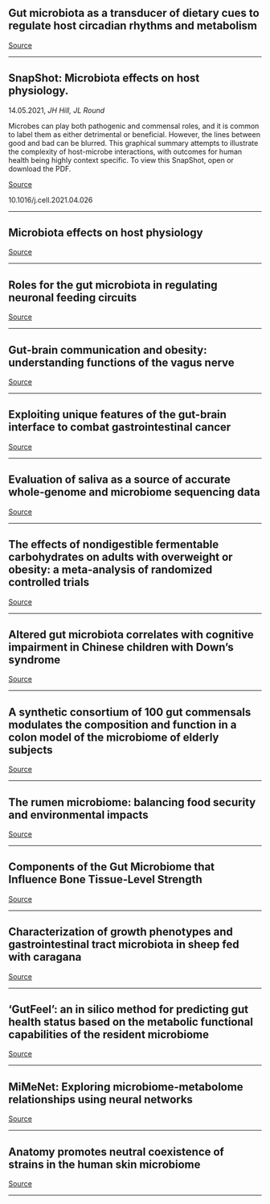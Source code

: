 ## Gut microbiota as a transducer of dietary cues to regulate host circadian rhythms and metabolism

[Source](https://www.nature.com/articles/s41575-021-00452-2?utm_source=dlvr.it&utm_medium=twitter)

---

## SnapShot: Microbiota effects on host physiology.
 14.05.2021, _JH Hill, JL Round_


Microbes can play both pathogenic and commensal roles, and it is common to label them as either detrimental or beneficial. However, the lines between good and bad can be blurred. This graphical summary attempts to illustrate the complexity of host-microbe interactions, with outcomes for human health being highly context specific. To view this SnapShot, open or download the PDF.

[Source](https://www.sciencedirect.com/science/article/abs/pii/S0092867421005067#!)

10.1016/j.cell.2021.04.026

---

## Microbiota effects on host physiology 

[Source](https://www.sciencedirect.com/science/article/abs/pii/S0092867421005067#!)

---

## Roles for the gut microbiota in regulating neuronal feeding circuits 

[Source](https://www.jci.org/articles/view/143772)

---

## Gut-brain communication and obesity: understanding functions of the vagus nerve

[Source](https://www.jci.org/articles/view/143770)

---

## Exploiting unique features of the gut-brain interface to combat gastrointestinal cancer

[Source](https://www.jci.org/articles/view/143776)

---

## Evaluation of saliva as a source of accurate whole‐genome and microbiome sequencing data 

[Source](https://onlinelibrary.wiley.com/doi/10.1002/gepi.22386)

---

## The effects of nondigestible fermentable carbohydrates on adults with overweight or obesity: a meta-analysis of randomized controlled trials

[Source](https://academic.oup.com/nutritionreviews/advance-article/doi/10.1093/nutrit/nuab018/6276600)

---

## Altered gut microbiota correlates with cognitive impairment in Chinese children with Down’s syndrome

[Source](https://link.springer.com/article/10.1007/s00787-021-01799-2)

---

## A synthetic consortium of 100 gut commensals modulates the composition and function in a colon model of the microbiome of elderly subjects

[Source](https://www.tandfonline.com/doi/full/10.1080/19490976.2021.1919464)

---

## The rumen microbiome: balancing food security and environmental impacts 

[Source](https://www.nature.com/articles/s41579-021-00543-6)

---

## Components of the Gut Microbiome that Influence Bone Tissue‐Level Strength

[Source](https://asbmr.onlinelibrary.wiley.com/doi/10.1002/jbmr.4341)

---

## Characterization of growth phenotypes and gastrointestinal tract microbiota in sheep fed with caragana

[Source](https://sfamjournals.onlinelibrary.wiley.com/doi/10.1111/jam.15138)

---

## ‘GutFeel’: an in silico method for predicting gut health status based on the metabolic functional capabilities of the resident microbiome 

[Source](https://febs.onlinelibrary.wiley.com/doi/10.1002/1873-3468.14107)

---

## MiMeNet: Exploring microbiome-metabolome relationships using neural networks

[Source](https://journals.plos.org/ploscompbiol/article?id=10.1371/journal.pcbi.1009021)

---

## Anatomy promotes neutral coexistence of strains in the human skin microbiome

[Source](https://www.biorxiv.org/content/10.1101/2021.05.12.443817v1)

---

